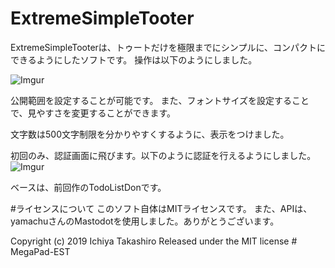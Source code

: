 
# ExtremeSimpleTooter
ExtremeSimpleTooterは、トゥートだけを極限までにシンプルに、コンパクトにできるようにしたソフトです。
操作は以下のようにしました。

![Imgur](https://i.imgur.com/3tE2Ca0.png)

公開範囲を設定することが可能です。
また、フォントサイズを設定することで、見やすさを変更することができます。

文字数は500文字制限を分かりやすくするように、表示をつけました。

初回のみ、認証画面に飛びます。以下のように認証を行えるようにしました。
![Imgur](https://i.imgur.com/DyBLGLu.png)

ベースは、前回作のTodoListDonです。

#ライセンスについて
このソフト自体はMITライセンスです。 また、APIは、yamachuさんのMastodotを使用しました。ありがとうございます。

Copyright (c) 2019 Ichiya Takashiro Released under the MIT license
#   M e g a P a d - E S T  
 